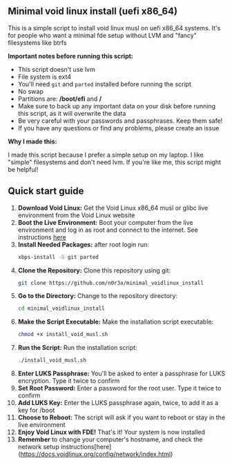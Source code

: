 ## Minimal void linux install (uefi x86_64)

This is a simple script to install void linux musl on uefi x86_64 systems. It's for people who want a minimal fde setup without LVM and "fancy" filesystems like btrfs

**Important notes before running this script:**

* This script doesn't use lvm
* File system is ext4
* You'll need `git` and `parted` installed before running the script
* No swap
* Partitions are: **/boot/efi** and **/**
* Make sure to back up any important data on your disk before running this script, as it will overwrite the data
* Be very careful with your passwords and passphrases. Keep them safe!
* If you have any questions or find any problems, please create an issue

**Why I made this:**

I made this script because I prefer a simple setup on my laptop. I like "simple" filesystems and don't need lvm. If you're like me, this script might be helpful!

## Quick start guide

1.  **Download Void Linux:** Get the Void Linux x86_64 musl or glibc live environment from the Void Linux website
2.  **Boot the Live Environment:** Boot your computer from the live environment and log in as root and connect to the internet. See instructions [here](https://docs.voidlinux.org/config/network/index.html) 
3.  **Install Needed Packages:** after root login run:
    ```bash
    xbps-install -S git parted
    ```
4.  **Clone the Repository:** Clone this repository using git:
    ```bash
    git clone https://github.com/n0r3a/minimal_voidlinux_install
    ```
5.  **Go to the Directory:** Change to the repository directory:
    ```bash
    cd minimal_voidlinux_install
    ```
6.  **Make the Script Executable:** Make the installation script executable:
    ```bash
    chmod +x install_void_musl.sh
    ```
7.  **Run the Script:** Run the installation script:
    ```bash
    ./install_void_musl.sh
    ```
8.  **Enter LUKS Passphrase:** You'll be asked to enter a passphrase for LUKS encryption. Type it twice to confirm
9.  **Set Root Password:** Enter a password for the root user. Type it twice to confirm
10. **Add LUKS Key:** Enter the LUKS passphrase again, twice, to add it as a key for /boot
11. **Choose to Reboot:** The script will ask if you want to reboot or stay in the live environment
12. **Enjoy Void Linux with FDE!** That's it! Your system is now installed
12. **Remember** to change your computer's hostname, and check the network setup instructions[here] (https://docs.voidlinux.org/config/network/index.html)  
